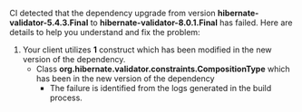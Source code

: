 CI detected that the dependency upgrade from version **hibernate-validator-5.4.3.Final** to **hibernate-validator-8.0.1.Final** has failed. Here are details to help you understand and fix the problem:
1. Your client utilizes **1** construct which has been modified in the new version of the dependency.
   * <summary>Class <b>org.hibernate.validator.constraints.CompositionType</b> which has been <b></b> in the new version of the dependency</summary>
            
        *  <summary>The failure is identified from the logs generated in the build process. </summary>
          
            


